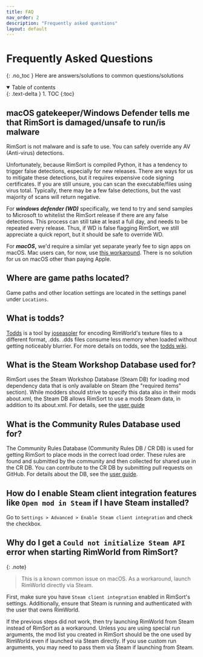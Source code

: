 ```yaml
---
title: FAQ
nav_order: 2
description: "Frequently asked questions"
layout: default
---
```

# Frequently Asked Questions
{: .no_toc }
Here are answers/solutions to common questions/solutions

<details open markdown="block">
  <summary>
    Table of contents
  </summary>
  {: .text-delta }
1. TOC
{:toc}
</details>


## macOS gatekeeper/Windows Defender tells me that RimSort is damaged/unsafe to run/is malware

RimSort is not malware and is safe to use. You can safely override any AV (Anti-virus) detections.

Unfortunately, because RimSort is compiled Python, it has a tendency to trigger false detections, especially for new releases. There are ways for us to mitigate these detections, but it requires expensive code signing certificates. If you are still unsure, you can scan the executable/files using virus total. Typically, there may be a few false detections, but the vast majority of scans will return negative.

For **_windows defender (WD)_** specifically, we tend to try and send samples to Microsoft to whitelist the RimSort release if there are any false detections. This process can still take at least a full day, and needs to be repeated every release. Thus, if WD is false flagging RimSort, we still appreciate a quick report, but it should be safe to override WD. 

For **_macOS_,** we'd require a similar yet separate yearly fee to sign apps on macOS. Mac users can, for now, use [this workaround](./user-guide/downloading-and-installing#macos). There is no solution for us on macOS other than paying Apple.

## Where are game paths located?

Game paths and other location settings are located in the settings panel under `Locations`.

## What is todds?

[Todds](https://github.com/todds-encoder/todds) is a tool by [joseasoler](https://github.com/joseasoler) for encoding RimWorld's texture files to a different format, .dds. .dds files consume less memory when loaded without getting noticeably blurrier. For more details on todds, see the [todds wiki](https://github.com/todds-encoder/todds/wiki).

## What is the Steam Workshop Database used for?

RimSort uses the Steam Workshop Database (Steam DB) for loading mod dependency data that is only available on Steam (the "required items" section). While modders should strive to specify this data also in their mods about.xml, the Steam DB allows RimSort to use a mods Steam data, in addition to its about.xml. For details, see the [user guide](./user-guide/databases)

## What is the Community Rules Database used for?

The Community Rules Database (Community Rules DB / CR DB) is used for getting RimSort to place mods in the correct load order. These rules are found and submitted by the community and then collected for shared use in the CR DB. You can contribute to the CR DB by submitting pull requests on GitHub. For details about the DB, see the [user guide](./user-guide/databases).

## How do I enable Steam client integration features like `Open mod in Steam` if I have Steam installed?

Go to `Settings > Advanced > Enable Steam client integration` and check the checkbox.

## Why do I get a `Could not initialize Steam API` error when starting RimWorld from RimSort?

{: .note}
> This is a known common issue on macOS. As a workaround, launch RimWorld directly via Steam.

First, make sure you have `Steam client integration` enabled in RimSort's settings. Additionally, ensure that Steam is running and authenticated with the user that owns RimWorld.

If the previous steps did not work, then try launching RimWorld from Steam instead of RimSort as a workaround. Unless you are using special run arguments, the mod list you created in RimSort should be the one used by RimWorld even if launched via Steam directly. If you use custom run arguments, you may need to pass them via Steam if launching from Steam. 